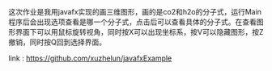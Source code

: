    这次作业是我用javafx实现的画三维图形，画的是co2和h2o的分子式，运行Main程序后会出现选项查看是哪一个分子式，点击后可以查看具体的分子式。在查看图形界面下可以用鼠标旋转视角，同时按X可以出现坐标系，按V可以隐藏图形，按Z撤销，同时按Q回到选择界面。
   
   link :  https://github.com/xuzhelun/javafxExample
